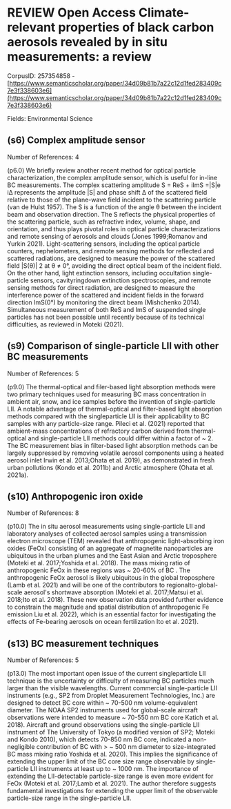 # REVIEW Open Access Climate-relevant properties of black carbon aerosols revealed by in situ measurements: a review

CorpusID: 257354858 - [https://www.semanticscholar.org/paper/34d09b81b7a22c12d1fed283409c7e3f338603e6](https://www.semanticscholar.org/paper/34d09b81b7a22c12d1fed283409c7e3f338603e6)

Fields: Environmental Science

## (s6) Complex amplitude sensor
Number of References: 4

(p6.0) We briefly review another recent method for optical particle characterization, the complex amplitude sensor, which is useful for in-line BC measurements. The complex scattering amplitude S = ReS + iImS =|S|e i∆ represents the amplitude |S| and phase shift ∆ of the scattered field relative to those of the plane-wave field incident to the scattering particle (van de Hulst 1957). The S is a function of the angle θ between the incident beam and observation direction. The S reflects the physical properties of the scattering particle, such as refractive index, volume, shape, and orientation, and thus plays pivotal roles in optical particle characterizations and remote sensing of aerosols and clouds (Jones 1999;Romanov and Yurkin 2021). Light-scattering sensors, including the optical particle counters, nephelometers, and remote sensing methods for reflected and scattered radiations, are designed to measure the power of the scattered field |S(θ)| 2 at θ ≠ 0°, avoiding the direct optical beam of the incident field. On the other hand, light extinction sensors, including occultation single-particle sensors, cavityringdown extinction spectroscopies, and remote sensing methods for direct radiation, are designed to measure the interference power of the scattered and incident fields in the forward direction ImS(0°) by monitoring the direct beam (Mishchenko 2014). Simultaneous measurement of both ReS and ImS of suspended single particles has not been possible until recently because of its technical difficulties, as reviewed in Moteki (2021).
## (s9) Comparison of single-particle LII with other BC measurements
Number of References: 5

(p9.0) The thermal-optical and filer-based light absorption methods were two primary techniques used for measuring BC mass concentration in ambient air, snow, and ice samples before the invention of single-particle LII. A notable advantage of thermal-optical and filter-based light absorption methods compared with the singleparticle LII is their applicability to BC samples with any particle-size range. Pileci et al. (2021) reported that ambient-mass concentrations of refractory carbon derived from thermal-optical and single-particle LII methods could differ within a factor of ~ 2. The BC measurement bias in filter-based light absorption methods can be largely suppressed by removing volatile aerosol components using a heated aerosol inlet Irwin et al. 2013;Ohata et al. 2019), as demonstrated in fresh urban pollutions (Kondo et al. 2011b) and Arctic atmosphere (Ohata et al. 2021a).
## (s10) Anthropogenic iron oxide
Number of References: 8

(p10.0) The in situ aerosol measurements using single-particle LII and laboratory analyses of collected aerosol samples using a transmission electron microscope (TEM) revealed that anthropogenic light-absorbing iron oxides (FeOx) consisting of an aggregate of magnetite nanoparticles are ubiquitous in the urban plumes and the East Asian and Arctic troposphere (Moteki et al. 2017;Yoshida et al. 2018). The mass mixing ratio of anthropogenic FeOx in these regions was ~ 20-60% of BC . The anthropogenic FeOx aerosol is likely ubiquitous in the global troposphere (Lamb et al. 2021) and will be one of the contributors to regionalto-global-scale aerosol's shortwave absorption (Moteki et al. 2017;Matsui et al. 2018;Ito et al. 2018). These new observation data provided further evidence to constrain the magnitude and spatial distribution of anthropogenic Fe emission Liu et al. 2022), which is an essential factor for investigating the effects of Fe-bearing aerosols on ocean fertilization Ito et al. 2021).
## (s13) BC measurement techniques
Number of References: 5

(p13.0) The most important open issue of the current singleparticle LII technique is the uncertainty or difficulty of measuring BC particles much larger than the visible wavelengths. Current commercial single-particle LII instruments (e.g., SP2 from Droplet Measurement Technologies, Inc.) are designed to detect BC core within ~ 70-500 nm volume-equivalent diameter. The NOAA SP2 instruments used for global-scale aircraft observations were intended to measure ~ 70-550 nm BC core Katich et al. 2018). Aircraft and ground observations using the single-particle LII instrument of The University of Tokyo (a modified version of SP2; Moteki and Kondo 2010), which detects 70-850 nm BC core, indicated a non-negligible contribution of BC with > ~ 500 nm diameter to size-integrated BC mass mixing ratio Yoshida et al. 2020). This implies the significance of extending the upper limit of the BC core size range observable by single-particle LII instruments at least up to ~ 1000 nm. The importance of extending the LII-detectable particle-size range is even more evident for FeOx (Moteki et al. 2017;Lamb et al. 2021). The author therefore suggests fundamental investigations for extending the upper limit of the observable particle-size range in the single-particle LII.
